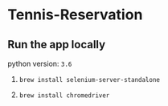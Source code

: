 # Tennis-Reservation

## Run the app locally
python version: `3.6`

1. `brew install selenium-server-standalone`

2. `brew install chromedriver`
